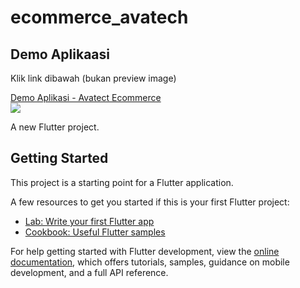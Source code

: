 # ecommerce_avatech

## Demo Aplikaasi
Klik link dibawah (bukan preview image) 
<div><a href="https://1drv.ms/v/s!AlexnzSgqI_fsMdrfT04YdWtX2isCg?e=uWJmPq"></a></div>

<a href="https://1drv.ms/v/s!AlexnzSgqI_fsMdrfT04YdWtX2isCg?e=uWJmPq"><p style="margin-bottom: 0 !important;">Demo Aplikasi - Avatect Ecommerce</p><img style="max-width:400px;" src="https://previews.jumpshare.com/thumb/815bc01b796dd6f1733c957c5af194938a3bfc3b62f4281d63558201d5555d93545d4cefa34135cfc49413fc2f88d31397e36018549f11b6514df788ef1c1bb734f2a58f24a3165d004586fca42f376fc6c28ff029f66d216bfbfd299cb4797b"></a>

A new Flutter project.

## Getting Started

This project is a starting point for a Flutter application.

A few resources to get you started if this is your first Flutter project:

- [Lab: Write your first Flutter app](https://docs.flutter.dev/get-started/codelab)
- [Cookbook: Useful Flutter samples](https://docs.flutter.dev/cookbook)

For help getting started with Flutter development, view the
[online documentation](https://docs.flutter.dev/), which offers tutorials,
samples, guidance on mobile development, and a full API reference.
